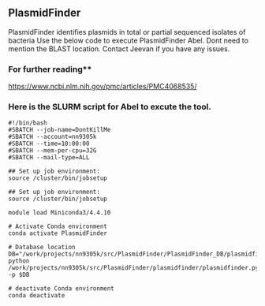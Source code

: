 **PlasmidFinder**
-------------------------
PlasmidFinder identifies plasmids in total or partial sequenced isolates of bacteria 
Use the below code to execute PlasmidFinder Abel. Dont need to mention the BLAST location. 
Contact Jeevan if you have any issues.

### For further reading** 
https://www.ncbi.nlm.nih.gov/pmc/articles/PMC4068535/ 

### Here is the SLURM script for Abel to excute the tool.
```
#!/bin/bash
#SBATCH --job-name=DontKillMe
#SBATCH --account=nn9305k
#SBATCH --time=10:00:00
#SBATCH --mem-per-cpu=32G
#SBATCH --mail-type=ALL

## Set up job environment:
source /cluster/bin/jobsetup

## Set up job environment:
source /cluster/bin/jobsetup

module load Miniconda3/4.4.10

# Activate Conda environment 
conda activate PlasmidFinder

# Database location
DB="/work/projects/nn9305k/src/PlasmidFinder/PlasmidFinder_DB/plasmidfinder_db/"
python /work/projects/nn9305k/src/PlasmidFinder/plasmidfinder/plasmidfinder.py -p $DB 

# deactivate Conda environment 
conda deactivate
```
